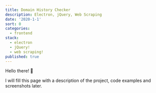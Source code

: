```yaml
---
title: Domain History Checker
description: Electron, jQuery, Web Scraping
date: '2020-1-1'
sort: 0
categories:
  - frontend
stack:
  - electron
  - jQuery!
  - web scraping!
published: true
---
```


Hello there! 👋

I will fill this page with a description of the project, code examples and screenshots later. 